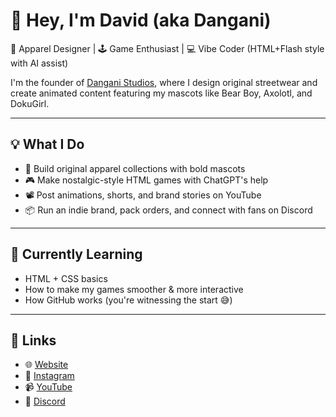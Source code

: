# 👋 Hey, I'm David (aka Dangani)

🎨 Apparel Designer | 🕹️ Game Enthusiast | 💻 Vibe Coder (HTML+Flash style with AI assist)

I'm the founder of [Dangani Studios](https://danganistudios.com), where I design original streetwear and create animated content featuring my mascots like Bear Boy, Axolotl, and DokuGirl.

---

## 💡 What I Do

- 🧵 Build original apparel collections with bold mascots
- 🎮 Make nostalgic-style HTML games with ChatGPT's help
- 📽️ Post animations, shorts, and brand stories on YouTube
- 📦 Run an indie brand, pack orders, and connect with fans on Discord

---

## 🌱 Currently Learning

- HTML + CSS basics
- How to make my games smoother & more interactive
- How GitHub works (you're witnessing the start 😅)

---

## 🔗 Links

- 🌐 [Website](https://danganistudios.com)
- 📸 [Instagram](https://instagram.com/dangani.studios)
- 📹 [YouTube](https://youtube.com/@Dangani)
- 💬 [Discord](https://discord.gg/bWCw7Kj7Ht)
